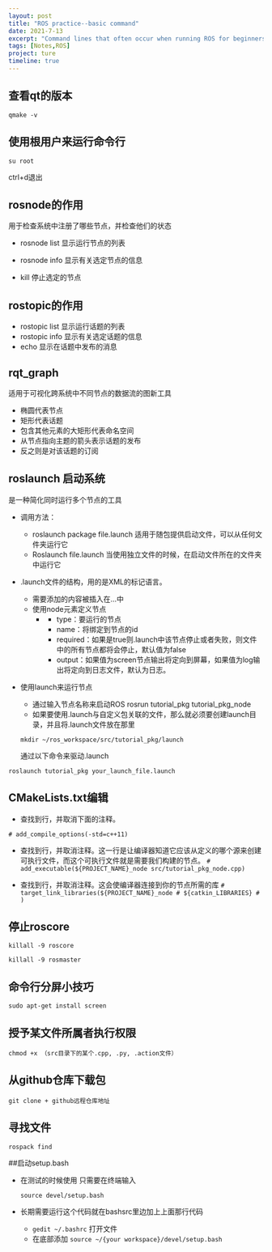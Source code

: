 ```yaml
---
layout: post
title: "ROS practice--basic command"
date: 2021-7-13
excerpt: "Command lines that often occur when running ROS for beginners."
tags: [Notes,ROS]
project: ture
timeline: true
---
```

<script type="text/javascript" src="http://tajs.qq.com/stats?sId=66526224" charset="UTF-8"></script>


## 查看qt的版本
`qmake -v`

## 使用根用户来运行命令行
`su root`

ctrl+d退出

## rosnode的作用
用于检查系统中注册了哪些节点，并检查他们的状态

- rosnode list 显示运行节点的列表

- rosnode info 显示有关选定节点的信息

- kill 停止选定的节点

## rostopic的作用

- rostopic list 显示运行话题的列表
- rostopic info 显示有关选定话题的信息
- echo 显示在话题中发布的消息

## rqt_graph 
适用于可视化跨系统中不同节点的数据流的图新工具

- 椭圆代表节点
- 矩形代表话题
- 包含其他元素的大矩形代表命名空间
- 从节点指向主题的箭头表示话题的发布
- 反之则是对该话题的订阅

## roslaunch 启动系统
是一种简化同时运行多个节点的工具

- 调用方法：
    - roslaunch package file.launch 适用于随包提供启动文件，可以从任何文件夹运行它
    - Roslaunch file.launch 当使用独立文件的时候，在启动文件所在的文件夹中运行它

- .launch文件的结构，用的是XML的标记语言。
    - 需要添加的内容被插入在<launch>…</launch>中
    - 使用node元素定义节点
        - <node pkg="package_name" type="node" name="id" required="true" output="screen"> </node>
            - type：要运行的节点
			- name：将绑定到节点的id
			- required：如果是true则.launch中该节点停止或者失败，则文件中的所有节点都将会停止，默认值为false
            - output：如果值为screen节点输出将定向到屏幕，如果值为log输出将定向到日志文件，默认为日志。

- 使用launch来运行节点
    - 通过输入节点名称来启动ROS
			rosrun tutorial_pkg tutorial_pkg_node
	- 如果要使用.launch与自定义包关联的文件，那么就必须要创建launch目录，并且将.launch文件放在那里
			
    `mkdir ~/ros_workspace/src/tutorial_pkg/launch`
		
     通过以下命令来驱动.launch

`roslaunch tutorial_pkg your_launch_file.launch`

## CMakeLists.txt编辑
- 查找到行，并取消下面的注释。

`# add_compile_options(-std=c++11)`
- 查找到行，并取消注释。这一行是让编译器知道它应该从定义的哪个源来创建可执行文件，而这个可执行文件就是需要我们构建的节点。
`# add_executable(${PROJECT_NAME}_node src/tutorial_pkg_node.cpp)`

- 查找到行，并取消注释。这会使编译器连接到你的节点所需的库
`# target_link_libraries(${PROJECT_NAME}_node # ${catkin_LIBRARIES} # )`


## 停止roscore

`killall -9 roscore`

`killall -9 rosmaster`

## 命令行分屏小技巧

`sudo apt-get install screen`

## 授予某文件所属者执行权限
`chmod +x （src目录下的某个.cpp, .py, .action文件）`

## 从github仓库下载包
`git clone + github远程仓库地址`

## 寻找文件 
`rospack find`

##启动setup.bash
- 在测试的时候使用 只需要在终端输入

    `source devel/setup.bash`

- 长期需要运行这个代码就在bashsrc里边加上上面那行代码
	- `gedit ~/.bashrc` 打开文件
    - 在底部添加 `source ~/{your workspace}/devel/setup.bash`
